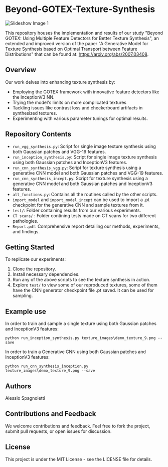 # Beyond-GOTEX-Texture-Synthesis

![Slideshow Image 1](slideshow.png)

This repository houses the implementation and results of our study "Beyond GOTEX: Using Multiple Feature Detectors for Better Texture Synthesis", an extended and improved version of the paper "A Generative Model for Texture Synthesis based on Optimal Transport between Feature Distributions" that can be found at: https://arxiv.org/abs/2007.03408.

## Overview
Our work delves into enhancing texture synthesis by:
- Employing the GOTEX framework with innovative feature detectors like the InceptionV3 NN.
- Trying the model's limits on more complicated textures
- Tackling issues like contrast loss and checkerboard artifacts in synthesized textures.
- Experimenting with various parameter tunings for optimal results.

## Repository Contents
- `run_vgg_synthesis.py`: Script for single image texture synthesis using both Gaussian patches and VGG-19 features.
- `run_inception_synthesis.py`: Script for single image texture synthesis using both Gaussian patches and InceptionV3 features.
- `run_cnn_synthesis_vgg.py`: Script for texture synthesis using a generative CNN model and both Gaussian patches and VGG-19 features.
- `run_cnn_synthesis_incept.py`: Script for texture synthesis using a generative CNN model and both Gaussian patches and InceptionV3 features.
- `all_functions.py`: Contains all the routines called by the other scripts.
- `import_model` and `import_model_incept` can be used to import a .pt checkpoint for the generative CNN and sample textures from it.
- `test/`: Folder containing results from our various experiments.
- `CT scans/` : Folder contining tests made on CT scans for two different pathologies.
- `Report.pdf`: Comprehensive report detailing our methods, experiments, and findings.

## Getting Started
To replicate our experiments:
1. Clone the repository.
2. Install necessary dependencies.
3. Run any of the above scripts to see the texture synthesis in action.
4. Explore `test/` to view some of our reproduced textures, some of them have the CNN generator checkpoint file .pt saved. It can be used for sampling.

## Example use
In order to train and sample a single texture using both Gaussian patches and InceptionV3 features:

`python run_inception_synthesis.py texture_images\demo_texture_9.png --save`

In order to train a Generative CNN using both Gaussian patches and InceptionV3 features:

`python run_cnn_synthesis_inception.py texture_images\demo_texture_9.png --save`

## Authors
Alessio Spagnoletti

## Contributions and Feedback
We welcome contributions and feedback. Feel free to fork the project, submit pull requests, or open issues for discussion.

## License
This project is under the MIT License - see the LICENSE file for details.
